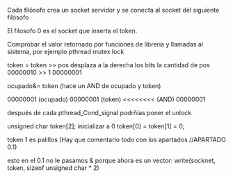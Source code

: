 
Cada filósofo crea un socket servidor y se conecta al socket del siguiente filósofo

El filosofo 0 es el socket que inserta el token.

Comprobar el valor retornado por funciones de libreria y llamadas al sistema, por ejemplo pthread mutex lock 


token = token >> pos desplaza a la derecha los bits la cantidad de pos
00000010 >> 1
00000001

ocupado&= token (hace un AND de ocupado y token)

00000001 (ocupado)
00000001 (token)
<<<<<<<< (AND)
00000001

después de cada pthread_Cond_signal podrñias poner el unlock 

unsigned char token[2];
inicializar a 0 token[0] = token[1] = 0;

token 1 es palillos (Hay que comentarlo todo con los apartados //APARTADO 0.1)

esto en el 0.1 no le pasamos & porque ahora es un vector:
write(socknet, token, sizeof unsigned char  * 2)